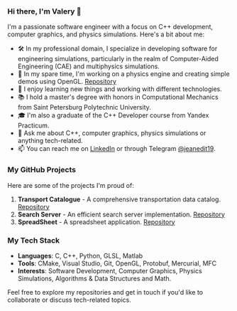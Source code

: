 ### Hi there, I'm Valery 👋

I'm a passionate software engineer with a focus on C++ development, computer graphics, and physics simulations. Here's a bit about me:

- 🛠  In my professional domain, I specialize in developing software for engineering simulations, particularly in the realm of Computer-Aided Engineering (CAE) and multiphysics simulations.
- 🔭  In my spare time, I'm working on a physics engine and creating simple demos using OpenGL. [Repository](https://github.com/jeanedit/Simple-Physics-Engine)
- 🌱 I enjoy learning new things and working with different technologies.
- 📚 I hold a master's degree with honors in Computational Mechanics from Saint Petersburg Polytechnic University.
- 🎓 I'm also a graduate of the C++ Developer course from Yandex Practicum.
- 💬 Ask me about C++, computer graphics, physics simulations or anything tech-related.
- 📫 You can reach me on [LinkedIn](https://www.linkedin.com/in/valery-kozhin-54520b174/) or through Telegram [@jeanedit19](https://t.me/jeanedit19).

### My GitHub Projects

Here are some of the projects I'm proud of:

1. **Transport Catalogue** - A comprehensive transportation data catalog. [Repository](https://github.com/jeanedit/cpp-transport-catalogue)
2. **Search Server** - An efficient search server implementation. [Repository](https://github.com/jeanedit/cpp-search-server)
3. **SpreadSheet** - A spreadsheet application. [Repository](https://github.com/jeanedit/spreadsheet)

### My Tech Stack

- **Languages**: C, C++, Python, GLSL, Matlab
- **Tools**: CMake, Visual Studio, Git, OpenGL, Protobuf, Mercurial, MFC
- **Interests**: Software Development, Computer Graphics, Physics Simulations, Algorithms & Data Structures and Math.

Feel free to explore my repositories and get in touch if you'd like to collaborate or discuss tech-related topics.
